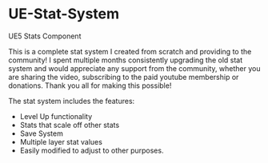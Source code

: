 # UE-Stat-System

UE5 Stats Component

This is a complete stat system I created from scratch and providing to the community! I spent multiple months consistently upgrading the old stat system and would appreciate any support from the community, whether you are sharing the video, subscribing to the paid youtube membership or donations. Thank you all for making this possible!

The stat system includes the features:
- Level Up functionality
- Stats that scale off other stats
- Save System
- Multiple layer stat values
- Easily modified to adjust to other purposes.
